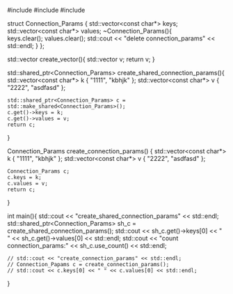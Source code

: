 #include <vector>
#include <memory>
#include <iostream>

struct Connection_Params {
    std::vector<const char*> keys;
    std::vector<const char*> values;
    ~Connection_Params(){        
        keys.clear();
        values.clear();
        std::cout << "delete connection_params" << std::endl;
    }
};

std::vector<char> create_vector(){
    std::vector<char> v;
    return v;
}

std::shared_ptr<Connection_Params> create_shared_connection_params(){
    std::vector<const char*> k { "1111", "kbhjk" };
    std::vector<const char*> v { "2222", "asdfasd" };

    std::shared_ptr<Connection_Params> c = std::make_shared<Connection_Params>();
    c.get()->keys = k;
    c.get()->values = v;
    return c;
}

Connection_Params create_connection_params()
{
    std::vector<const char*> k { "1111", "kbhjk" };
    std::vector<const char*> v { "2222", "asdfasd" };

    Connection_Params c;
    c.keys = k;
    c.values = v;
    return c;
}

int main(){
    std::cout << "create_shared_connection_params" << std::endl;
    std::shared_ptr<Connection_Params> sh_c = create_shared_connection_params();
    std::cout << sh_c.get()->keys[0] << " " << sh_c.get()->values[0] << std::endl;
    std::cout << "count connection_params:" << sh_c.use_count() << std::endl;

    // std::cout << "create_connection_params" << std::endl;
    // Connection_Papams c = create_connection_params();
    // std::cout << c.keys[0] << " " << c.values[0] << std::endl;
}